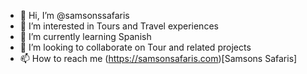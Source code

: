 - 👋 Hi, I’m @samsonssafaris
- 👀 I’m interested in Tours and Travel experiences
- 🌱 I’m currently learning Spanish
- 💞️ I’m looking to collaborate on Tour and related projects
- 📫 How to reach me (https://samsonsafaris.com)[Samsons Safaris]

<!---
samsonssafaris/samsonssafaris is a ✨ special ✨ repository because its `README.md` (this file) appears on your GitHub profile.
You can click the Preview link to take a look at your changes.
--->
